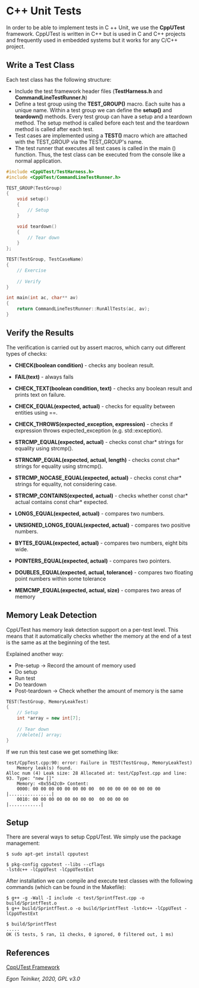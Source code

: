 # C++ Unit Tests 

In order to be able to implement tests in C ++ Unit, we use the 
**CppUTest** framework.
CppUTest is written in C++ but is used in C and C++ projects and 
frequently used in embedded systems but it works for any C/C++ project.

## Write a Test Class

Each test class has the following structure:
* Include the test framework header files (**TestHarness.h** and **CommandLineTestRunner.h**)
* Define a test group using the **TEST_GROUP()** macro. Each suite has a unique name.
Within a test group we can define the **setup()** and **teardown()** methods. 
Every test group can have a setup and a teardown method. The setup method is called before each 
test and the teardown method is called after each test.	
* Test cases are implemented using a **TEST()** macro which are attached with the TEST_GROUP
via the TEST_GROUP's name. 
* The test runner that executes all test cases is called in the main () 
function. Thus, the test class can be executed from the console like a 
normal application.

```C++
#include <CppUTest/TestHarness.h>
#include <CppUTest/CommandLineTestRunner.h>

TEST_GROUP(TestGroup)
{
    void setup()
    {
        // Setup
    }

    void teardown()
    {
        // Tear down
    }    
};

TEST(TestGroup, TestCaseName)
{
    // Exercise
		
    // Verify
}

int main(int ac, char** av)
{
    return CommandLineTestRunner::RunAllTests(ac, av);
}
```

## Verify the Results

The verification is carried out by assert macros, which carry out 
different types of checks:

* **CHECK(boolean condition)** - checks any boolean result.
* **FAIL(text)** - always fails
* **CHECK_TEXT(boolean condition, text)** - checks any boolean result and prints text on failure.   
* **CHECK_EQUAL(expected, actual)** - checks for equality between entities using ==. 
* **CHECK_THROWS(expected_exception, expression)** - checks if expression throws expected_exception (e.g. std::exception).

* **STRCMP_EQUAL(expected, actual)** - checks const char* strings for equality using strcmp().
* **STRNCMP_EQUAL(expected, actual, length)** - checks const char* strings for equality using strncmp(). 
* **STRCMP_NOCASE_EQUAL(expected, actual)** - checks const char* strings for equality, not considering case.
* **STRCMP_CONTAINS(expected, actual)** - checks whether const char* actual contains const char* expected.

* **LONGS_EQUAL(expected, actual)** - compares two numbers.
* **UNSIGNED_LONGS_EQUAL(expected, actual)** - compares two positive numbers.
* **BYTES_EQUAL(expected, actual)** - compares two numbers, eight bits wide.
* **POINTERS_EQUAL(expected, actual)** - compares two pointers.
* **DOUBLES_EQUAL(expected, actual, tolerance)** - compares two floating point numbers within some tolerance

* **MEMCMP_EQUAL(expected, actual, size)** - compares two areas of memory


## Memory Leak Detection
CppUTest has memory leak detection support on a per-test level. 
This means that it automatically checks whether the memory at the end of 
a test is the same as at the beginning of the test.

Explained another way:
* Pre-setup -> Record the amount of memory used
* Do setup
* Run test
* Do teardown
* Post-teardown -> Check whether the amount of memory is the same

```C++
TEST(TestGroup, MemoryLeakTest)
{
	// Setup
	int *array = new int[7];
	
	// Tear down
	//delete[] array;
}

```

If we run this test case we get something like:
```
test/CppTest.cpp:90: error: Failure in TEST(TestGroup, MemoryLeakTest)
	Memory leak(s) found.
Alloc num (4) Leak size: 28 Allocated at: test/CppTest.cpp and line: 93. Type: "new []"
	Memory: <0x5542c0> Content:
    0000: 00 00 00 00 00 00 00 00  00 00 00 00 00 00 00 00 |................|
    0010: 00 00 00 00 00 00 00 00  00 00 00 00             |............|
```

## Setup

There are several ways to setup CppUTest. 
We simply use the package management:

```
$ sudo apt-get install cpputest

$ pkg-config cpputest --libs --cflags
-lstdc++ -lCppUTest -lCppUTestExt
```

After installation we can compile and execute test classes with the 
following commands (which can be found in the Makefile):
```
$ g++ -g -Wall -I include -c test/SprintfTest.cpp -o build/SprintfTest.o
$ g++ build/SprintfTest.o -o build/SprintfTest -lstdc++ -lCppUTest -lCppUTestExt

$ build/SprintfTest
.....
OK (5 tests, 5 ran, 11 checks, 0 ignored, 0 filtered out, 1 ms)
```

## References
[CppUTest Framework](https://cpputest.github.io/)

*Egon Teiniker, 2020, GPL v3.0*
